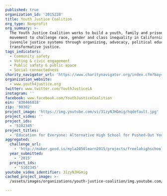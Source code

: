 ```yaml
---
published: true
organization_id: '2015228'
title: Youth Justice Coalition
org_type: Nonprofit
org_summary: >-
  The Youth Justice Coalition works to build a youth, family and prisoner-led
  movement to challenge race, gender and class inequality in California’s
  juvenile justice systems through organizing, advocacy, political education and
  transformative justice.
tags_indicators:
  - Community safety
  - Voting & civic engagement
  - Public safety & public space
  - Social connectedness
charity_navigator_url: 'https://www.charitynavigator.org/index.cfm?bay=search.profile&ein=830466818'
organization_website:
  - www.youth4justice.org
twitter: www.twitter.com/YouthJusticeLA
instagram: ''
facebook: www.facebook.com/YouthJusticeCoalition
ein: '830466818'
zip: '90302'
project_image: 'https://img.youtube.com/vi/31zyNJHGmig/hqdefault.jpg'
project_video: ''
project_ids:
  - '5102345'
project_titles:
  - 'Education for Everyone: Alternative High School for Pushed-Out Youth'
aggregated:
  challenge_url:
    - 'http://maker.good.is/myla2050learn2015/projects/freelahighschool.html'
  year_submitted:
    - '2015'
  project_ids:
    - '5102345'
youtube_video_identifier: 31zyNJHGmig
cached_project_image: >-
  /assets/images/organizations/youth-justice-coalition/img.youtube.com/vi/31zyNJHGmig/hqdefault.jpg

---
```

